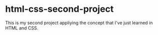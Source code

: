 # html-css-second-project
This is my second project appliying the concept that I've just learned in HTML and CSS.

